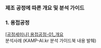 ### 제조 공정에 따른 개요 및 분석 가이드     
  
### 1. 용접공정   
   [[공정세미나] 용접공정-01_개요](./%5B%EA%B3%B5%EC%A0%95%EC%84%B8%EB%AF%B8%EB%82%98%5D%20%EC%9A%A9%EC%A0%91%EA%B3%B5%EC%A0%95-01_%EA%B0%9C%EC%9A%94.pdf)        
   분석사례 (KAMP-AI.kr 분석 가이드북 내용 발췌)  
